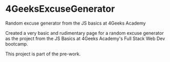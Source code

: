 # 4GeeksExcuseGenerator
Random excuse generator from the JS basics at 4Geeks Academy

Created a very basic and rudimentary page for a random excuse generator as the project from the JS Basics at 4Geeks Academy's Full Stack Web Dev bootcamp.

This project is part of the pre-work.
